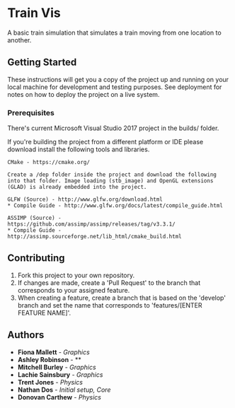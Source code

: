 # Train Vis

A basic train simulation that simulates a train moving from one location to another.

## Getting Started

These instructions will get you a copy of the project up and running on your local machine for development and testing purposes. See deployment for notes on how to deploy the project on a live system.

### Prerequisites

There's current Microsoft Visual Studio 2017 project in the builds/ folder. 

If you're building the project from a different platform or IDE please download install the following tools and libraries.

```
CMake - https://cmake.org/

Create a /dep folder inside the project and download the following into that folder. Image loading (stb_image) and OpenGL extensions (GLAD) is already embedded into the project.

GLFW (Source) - http://www.glfw.org/download.html
* Compile Guide - http://www.glfw.org/docs/latest/compile_guide.html

ASSIMP (Source) - https://github.com/assimp/assimp/releases/tag/v3.3.1/
* Compile Guide - http://assimp.sourceforge.net/lib_html/cmake_build.html
```

## Contributing
1. Fork this project to your own repository.
2. If changes are made, create a 'Pull Request' to the branch that corresponds to your assigned feature.
3. When creating a feature, create a branch that is based on the 'develop' branch and set the name that corresponds to 'features/[ENTER FEATURE NAME]'.

## Authors

* **Fiona Mallett** - *Graphics*
* **Ashley Robinson** - **
* **Mitchell Burley** - *Graphics*
* **Lachie Sainsbury** - *Graphics*
* **Trent Jones** - *Physics*
* **Nathan Dos** - *Initial setup, Core*
* **Donovan Carthew** - *Physics*